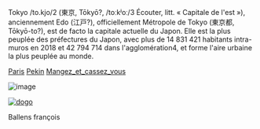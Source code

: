 Tokyo /to.kjo/2 (東京, Tōkyō?, /toːkʲoː/3 Écouter, litt. « Capitale de l'est »), anciennement Edo (江戸?), officiellement Métropole de Tokyo (東京都, Tōkyō-to?), est de facto la capitale actuelle du Japon. Elle est la plus peuplée des préfectures du Japon, avec plus de 14 831 421 habitants intra-muros en 2018 et 42 794 714 dans l'agglomération4, et forme l'aire urbaine la plus peuplée au monde.

<a href="https://github.com/gavet92/LABY/blob/main/Paris.md">Paris</a>
<a href="https://github.com/gavet92/LABY/blob/main/Pekin.md">Pekin</a>
<a href="https://github.com/gavet92/LABY/blob/main/Mangez_et_cassez_vous.md">Mangez_et_cassez_vous</a>

![image](https://user-images.githubusercontent.com/115066388/198039579-e6b839c6-0583-4324-9e34-898f5809e468.png)


<a href="https://github.com/cfourcaud/TP2_GRP3_Labyrinthe/blob/main/index.md"><img src="https://user-images.githubusercontent.com/115066388/198050519-114df67a-f343-4583-96b8-855e4f4d957b.png" alt="dogo" /></a>


Ballens françois
